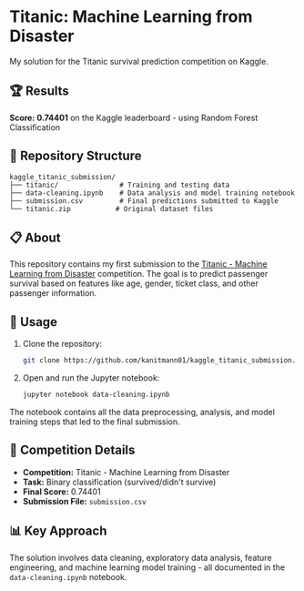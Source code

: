 # Titanic: Machine Learning from Disaster

My solution for the Titanic survival prediction competition on Kaggle.

## 🏆 Results

**Score: 0.74401** on the Kaggle leaderboard - using Random Forest Classification

## 📁 Repository Structure

```
kaggle_titanic_submission/
├── titanic/               # Training and testing data
├── data-cleaning.ipynb    # Data analysis and model training notebook
├── submission.csv         # Final predictions submitted to Kaggle
└── titanic.zip           # Original dataset files
```

## 📋 About

This repository contains my first submission to the [Titanic - Machine Learning from Disaster](https://www.kaggle.com/competitions/titanic) competition. The goal is to predict passenger survival based on features like age, gender, ticket class, and other passenger information.

## 🚀 Usage

1. Clone the repository:
   ```bash
   git clone https://github.com/kanitmann01/kaggle_titanic_submission.git
   ```

2. Open and run the Jupyter notebook:
   ```bash
   jupyter notebook data-cleaning.ipynb
   ```

The notebook contains all the data preprocessing, analysis, and model training steps that led to the final submission.

## 🎯 Competition Details

- **Competition:** Titanic - Machine Learning from Disaster
- **Task:** Binary classification (survived/didn't survive)
- **Final Score:** 0.74401
- **Submission File:** `submission.csv`

## 📊 Key Approach

The solution involves data cleaning, exploratory data analysis, feature engineering, and machine learning model training - all documented in the `data-cleaning.ipynb` notebook.